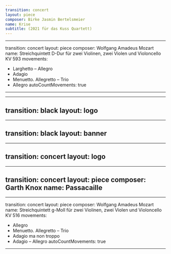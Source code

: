 ```yaml
---
transition: concert
layout: piece
composer: Birke Jasmin Bertelsmeier
name: Krise
subtitle: (2021 für das Kuss Quartett)
---
```

---
transition: concert
layout: piece
composer: Wolfgang Amadeus Mozart
name: Streichquintett D-Dur für zwei Violinen, zwei Violen und Violoncello KV 593
movements:
  - Larghetto – Allegro
  - Adagio
  - Menuetto. Allegretto – Trio
  - Allegro
autoCountMovements: true
---

---
transition: black
layout: logo
---
---
transition: black
layout: banner
---
---
transition: concert
layout: logo
---

---
transition: concert
layout: piece
composer: Garth Knox
name: Passacaille
---
---
transition: concert
layout: piece
composer: Wolfgang Amadeus Mozart
name: Streichquintett g-Moll für zwei Violinen, zwei Violen und Violoncello KV 516
movements:
  - Allegro
  - Menuetto. Allegretto – Trio
  - Adagio ma non troppo
  - Adagio – Allegro
autoCountMovements: true
---